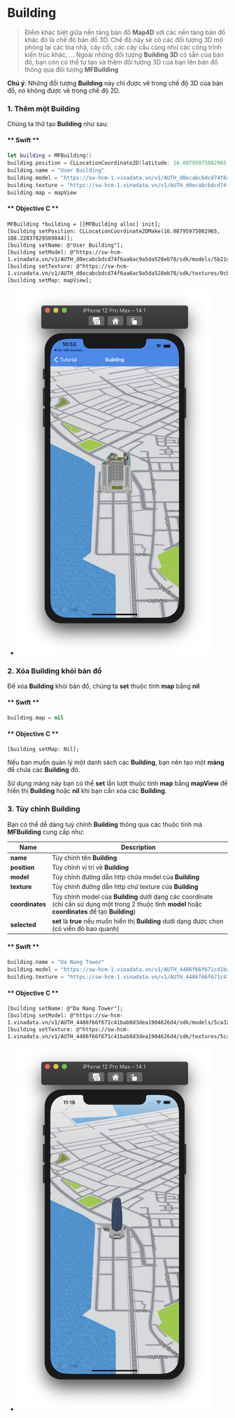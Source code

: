 # Building

> Điểm khác biệt giữa nền tảng bản đồ **Map4D** với các nền tảng bản đồ khác đó là chế độ bản đồ 3D. Chế độ này sẽ có các đối
tượng 3D mô phỏng lại các tòa nhà, cây cối, các cây cầu cũng như các công trình kiến trúc khác, ... Ngoài những đối tượng **Building 3D** 
có sẵn của bản đồ, bạn còn có thể tự tạo và thêm đối tượng 3D của bạn lên bản đồ thông qua đối tượng **MFBuilding**

**Chú ý**: Những đối tượng **Building** này chỉ được vẽ trong chế độ 3D của bản đồ, nó không được vẽ trong chế độ 2D.

### 1. Thêm một Building

Chúng ta thử tạo **Building** như sau:

<!-- tabs:start -->

#### ** Swift **

```swift 
let building = MFBuilding()
building.position = CLLocationCoordinate2D(latitude: 16.08795975082965, longitude: 108.22837829589844)
building.name = "User Building"
building.model = "https://sw-hcm-1.vinadata.vn/v1/AUTH_d0ecabcbdcd74f6aa6ac9a5da528eb78/sdk/models/5b21d9a5cd18d02d045a5e99"
building.texture = "https://sw-hcm-1.vinadata.vn/v1/AUTH_d0ecabcbdcd74f6aa6ac9a5da528eb78/sdk/textures/0cb35e1610c34e55946a7839356d8f66.jpg"
building.map = mapView
```

#### ** Objective C **

```objc 
MFBuilding *building = [[MFBuilding alloc] init];
[building setPosition: CLLocationCoordinate2DMake(16.08795975082965, 108.22837829589844)];
[building setName: @"User Building"];
[building setModel: @"https://sw-hcm-1.vinadata.vn/v1/AUTH_d0ecabcbdcd74f6aa6ac9a5da528eb78/sdk/models/5b21d9a5cd18d02d045a5e99"];
[building setTexture: @"https://sw-hcm-1.vinadata.vn/v1/AUTH_d0ecabcbdcd74f6aa6ac9a5da528eb78/sdk/textures/0cb35e1610c34e55946a7839356d8f66.jpg"];
[building setMap: mapView];
```

<!-- tabs:end -->

-  ![Building](../../resource/v1.5/createBuilding.png) 


### 2. Xóa Building khỏi bản đồ

Để xóa **Building** khỏi bản đồ, chúng ta **set** thuộc tính **map** bằng **nil**

<!-- tabs:start -->
#### ** Swift **

```swift
building.map = nil
```

#### ** Objective C **

```objc 
[building setMap: Nil];
```
<!-- tabs:end -->

Nếu bạn muốn quản lý một danh sách các **Building**, bạn nên tạo một **mảng** để chứa các **Building** đó. 

Sử dụng mảng này bạn có thể  **set** lần lượt thuộc tính **map** bằng **mapView** để hiển thị **Building** hoặc **nil** khi bạn cần xóa các **Building**.

### 3. Tùy chỉnh Building

Bạn có thể dễ dàng tuỳ chỉnh **Building** thông qua các thuộc tính mà **MFBuilding** cung cấp như:

  
| Name                       |Description                                                                                                                                             |
|----------------------------|--------------------------------------------------------------------------------------------------------------------------------------------------------|
| **name**                   | Tùy chỉnh tên **Building**                                                                                                                             |
| **position**               | Tùy chỉnh vị trí vẽ **Building**                                                                                                                       |
| **model**                  | Tùy chỉnh đường dẫn http chứa model của **Building**                                                                                                   |
| **texture**                | Tùy chỉnh đường dẫn http chứ texture của **Building**                                                                                                  |
| **coordinates**            | Tùy chỉnh model của **Building** dưới dạng các coordinate (chỉ cần sử dụng một trong 2 thuộc tính **model** hoặc **coordinates** để tạo **Building**)  |
| **selected**               | **set** là **true** nếu muốn hiển thị **Building** dưới dạng được chọn (có viền đỏ bao quanh)                                                          |

<!-- tabs:start -->

#### ** Swift **

```swift 
building.name = "Da Nang Tower"
building.model = "https://sw-hcm-1.vinadata.vn/v1/AUTH_4486f66f671c41bab0d3dea1904626d4/sdk/models/5ca32c3865863cc894adeb06"
building.texture = "https://sw-hcm-1.vinadata.vn/v1/AUTH_4486f66f671c41bab0d3dea1904626d4/sdk/textures/5ca32c3865863cc894adeb07.jpg"
```

#### ** Objective C **

```objc 
[building setName: @"Da Nang Tower"];
[building setModel: @"https://sw-hcm-1.vinadata.vn/v1/AUTH_4486f66f671c41bab0d3dea1904626d4/sdk/models/5ca32c3865863cc894adeb06"];
[building setTexture: @"https://sw-hcm-1.vinadata.vn/v1/AUTH_4486f66f671c41bab0d3dea1904626d4/sdk/textures/5ca32c3865863cc894adeb07.jpg"];
```

<!-- tabs:end -->

-  ![Building](../../resource/v1.5/customizeBuilding.png) 